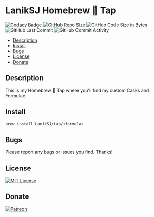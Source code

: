 # LanikSJ Homebrew 🍻 Tap

[![Codacy Badge](https://app.codacy.com/project/badge/Grade/461fc7358cfd415abf338d475d948157)](https://www.codacy.com/gh/LanikSJ/homebrew-tap/dashboard?utm_source=github.com&amp;utm_medium=referral&amp;utm_content=LanikSJ/homebrew-tap&amp;utm_campaign=Badge_Grade)
![GitHub Repo Size](https://img.shields.io/github/repo-size/laniksj/homebrew-tap)
![GitHub Code Size in Bytes](https://img.shields.io/github/languages/code-size/laniksj/homebrew-tap)
![GitHub Last Commit](https://img.shields.io/github/last-commit/laniksj/homebrew-tap)
![GitHub Commit Activity](https://img.shields.io/github/commit-activity/m/laniksj/homebrew-tap)  

-   [Description](#description)
-   [Install](#install)
-   [Bugs](#bugs)
-   [License](#license)
-   [Donate](#donate)

## Description

This is my Homebrew 🍻 Tap where you'll find my custom Casks and Formulae.

## Install

```bash
brew install LanikSJ/tap/<formula>
```

## Bugs

Please report any bugs or issues you find. Thanks!

## License

[![MIT License](https://img.shields.io/badge/license-MIT-blue)](https://en.wikipedia.org/wiki/MIT_License)

## Donate

[![Patreon](https://img.shields.io/badge/patreon-donate-red.svg)](https://www.patreon.com/laniksj/overview)
